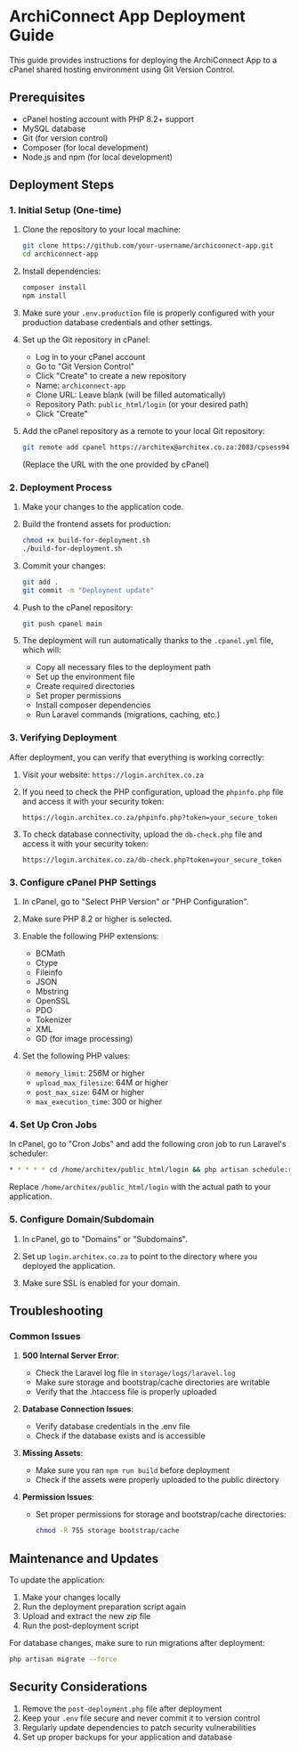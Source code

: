 # ArchiConnect App Deployment Guide

This guide provides instructions for deploying the ArchiConnect App to a cPanel shared hosting environment using Git Version Control.

## Prerequisites

- cPanel hosting account with PHP 8.2+ support
- MySQL database
- Git (for version control)
- Composer (for local development)
- Node.js and npm (for local development)

## Deployment Steps

### 1. Initial Setup (One-time)

1. Clone the repository to your local machine:

   ```bash
   git clone https://github.com/your-username/archiconnect-app.git
   cd archiconnect-app
   ```

2. Install dependencies:

   ```bash
   composer install
   npm install
   ```

3. Make sure your `.env.production` file is properly configured with your production database credentials and other settings.

4. Set up the Git repository in cPanel:
   - Log in to your cPanel account
   - Go to "Git Version Control"
   - Click "Create" to create a new repository
   - Name: `archiconnect-app`
   - Clone URL: Leave blank (will be filled automatically)
   - Repository Path: `public_html/login` (or your desired path)
   - Click "Create"

5. Add the cPanel repository as a remote to your local Git repository:

   ```bash
   git remote add cpanel https://architex@architex.co.za:2083/cpsess9411141945/frontend/jupiter/version_control/repositories/archiconnect-app.git
   ```

   (Replace the URL with the one provided by cPanel)

### 2. Deployment Process

1. Make your changes to the application code.

2. Build the frontend assets for production:

   ```bash
   chmod +x build-for-deployment.sh
   ./build-for-deployment.sh
   ```

3. Commit your changes:

   ```bash
   git add .
   git commit -m "Deployment update"
   ```

4. Push to the cPanel repository:

   ```bash
   git push cpanel main
   ```

5. The deployment will run automatically thanks to the `.cpanel.yml` file, which will:
   - Copy all necessary files to the deployment path
   - Set up the environment file
   - Create required directories
   - Set proper permissions
   - Install composer dependencies
   - Run Laravel commands (migrations, caching, etc.)

### 3. Verifying Deployment

After deployment, you can verify that everything is working correctly:

1. Visit your website: `https://login.architex.co.za`

2. If you need to check the PHP configuration, upload the `phpinfo.php` file and access it with your security token:

   ```text
   https://login.architex.co.za/phpinfo.php?token=your_secure_token
   ```

3. To check database connectivity, upload the `db-check.php` file and access it with your security token:

   ```text
   https://login.architex.co.za/db-check.php?token=your_secure_token
   ```

### 3. Configure cPanel PHP Settings

1. In cPanel, go to "Select PHP Version" or "PHP Configuration".

2. Make sure PHP 8.2 or higher is selected.

3. Enable the following PHP extensions:
   - BCMath
   - Ctype
   - Fileinfo
   - JSON
   - Mbstring
   - OpenSSL
   - PDO
   - Tokenizer
   - XML
   - GD (for image processing)

4. Set the following PHP values:
   - `memory_limit`: 256M or higher
   - `upload_max_filesize`: 64M or higher
   - `post_max_size`: 64M or higher
   - `max_execution_time`: 300 or higher

### 4. Set Up Cron Jobs

In cPanel, go to "Cron Jobs" and add the following cron job to run Laravel's scheduler:

```bash
* * * * * cd /home/architex/public_html/login && php artisan schedule:run >> /dev/null 2>&1
```

Replace `/home/architex/public_html/login` with the actual path to your application.

### 5. Configure Domain/Subdomain

1. In cPanel, go to "Domains" or "Subdomains".

2. Set up `login.architex.co.za` to point to the directory where you deployed the application.

3. Make sure SSL is enabled for your domain.

## Troubleshooting

### Common Issues

1. **500 Internal Server Error**:
   - Check the Laravel log file in `storage/logs/laravel.log`
   - Make sure storage and bootstrap/cache directories are writable
   - Verify that the .htaccess file is properly uploaded

2. **Database Connection Issues**:
   - Verify database credentials in the .env file
   - Check if the database exists and is accessible

3. **Missing Assets**:
   - Make sure you ran `npm run build` before deployment
   - Check if the assets were properly uploaded to the public directory

4. **Permission Issues**:
   - Set proper permissions for storage and bootstrap/cache directories:

     ```bash
     chmod -R 755 storage bootstrap/cache
     ```

## Maintenance and Updates

To update the application:

1. Make your changes locally
2. Run the deployment preparation script again
3. Upload and extract the new zip file
4. Run the post-deployment script

For database changes, make sure to run migrations after deployment:

```bash
php artisan migrate --force
```

## Security Considerations

1. Remove the `post-deployment.php` file after deployment
2. Keep your `.env` file secure and never commit it to version control
3. Regularly update dependencies to patch security vulnerabilities
4. Set up proper backups for your application and database


